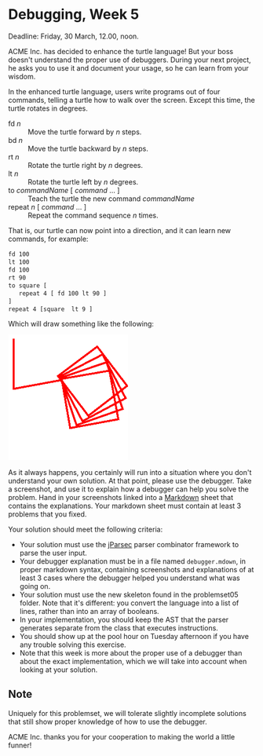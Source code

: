 # Debugging, Week 5 #

Deadline: Friday, 30 March, 12.00, noon.

ACME Inc. has decided to enhance the turtle language! But your boss doesn't understand the proper use of debuggers. During your next project, he asks you to use it and document your usage, so he can learn from your wisdom.

In the enhanced turtle language, users write programs out of four commands, telling a turtle how to walk over the screen. Except this time, the turtle rotates in degrees.

<dl>
<dt>fd <i>n</i>
 	<dd>Move the turtle forward by <i>n</i> steps. 
<dt>bd <i>n</i>
	 <dd>Move the turtle backward by <i>n</i> steps. 
<dt>rt <i>n</i> 
	<dd> Rotate the turtle right by <i>n</i> degrees. 
<dt>lt <i>n</i> 
	<dd>Rotate the turtle left by  <i>n</i> degrees. 
<dt>to <i>commandName</i> [ <i>command</i> … ]
	<dd>Teach the turtle the new command <i>commandName</i>
<dt>repeat <i>n</i> [ <i>command</i> … ]
	<dd>Repeat the command sequence <i>n</i> times.
</dl>

That is, our turtle can now point into a direction, and it can learn new commands, for example:

	fd 100
	lt 100
	fd 100
	rt 90
	to square [
	   repeat 4 [ fd 100 lt 90 ]
	]
	repeat 4 [square  lt 9 ] 
	
	
Which will draw something like the following:	

![Turtle output](turtle-output.png)

As it always happens, you certainly will run into a situation where you don't understand your own solution. At that point, please use the debugger. Take a screenshot, and use it to explain how a debugger can help you solve the problem. Hand in your screenshots linked into a [Markdown](http://daringfireball.net/projects/markdown/) sheet that contains the explanations. Your markdown sheet must contain at least 3 problems that you fixed.

Your solution should meet the following criteria:

 * Your solution must use the [jParsec](http://jparsec.codehaus.org/jparsec+Overview) parser combinator framework to parse the user input. 
 * Your debugger explanation must be in a file named `debugger.mdown`, in proper markdown syntax, containing screenshots and explanations of at least 3 cases where the debugger helped you understand what was going on. 
 * Your solution must use the new skeleton found in the problemset05 folder. Note that it's different: you convert the language into a list of lines, rather than into an array of booleans.
 * In your implementation, you should keep the AST that the parser generates separate from the class that executes instructions.
 * You should show up at the pool hour on Tuesday afternoon if you have any trouble solving this exercise. 
 * Note that this week is more about the proper use of a debugger than about the exact implementation, which we will take into account when looking at your solution. 

## Note ##
Uniquely for this problemset, we will tolerate slightly incomplete solutions that still show proper knowledge of how to use the debugger.

ACME Inc. thanks you for your cooperation to making the world a little funner!